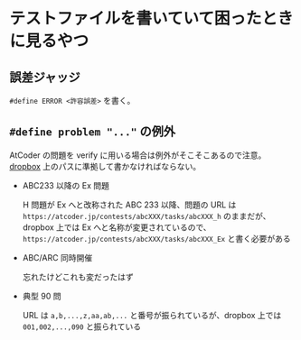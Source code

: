 # テストファイルを書いていて困ったときに見るやつ

## 誤差ジャッジ

`#define ERROR <許容誤差>` を書く。

## `#define problem "..."` の例外

AtCoder の問題を verify に用いる場合は例外がそこそこあるので注意。[dropbox](https://www.dropbox.com/sh/arnpe0ef5wds8cv/AAAk_SECQ2Nc6SVGii3rHX6Fa?dl=0) 上のパスに準拠して書かなければならない。

- ABC233 以降の Ex 問題
  
  H 問題が Ex へと改称された ABC 233 以降、問題の URL は `https://atcoder.jp/contests/abcXXX/tasks/abcXXX_h` のままだが、dropbox 上では Ex へと名称が変更されているので、`https://atcoder.jp/contests/abcXXX/tasks/abcXXX_Ex` と書く必要がある

- ABC/ARC 同時開催
  
  忘れたけどこれも変だったはず

- 典型 90 問
  
  URL は `a,b,...,z,aa,ab,...` と番号が振られているが、dropbox 上では `001,002,...,090` と振られている
